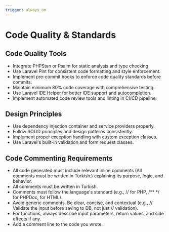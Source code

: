 ```yaml
---
trigger: always_on
---
```


# Code Quality & Standards

## Code Quality Tools

- Integrate PHPStan or Psalm for static analysis and type checking.
- Use Laravel Pint for consistent code formatting and style enforcement.
- Implement pre-commit hooks to enforce code quality standards before commits.
- Maintain minimum 80% code coverage with comprehensive testing.
- Use Laravel IDE Helper for better IDE support and autocompletion.
- Implement automated code review tools and linting in CI/CD pipeline.

## Design Principles

- Use dependency injection container and service providers properly.
- Follow SOLID principles and design patterns consistently.
- Implement proper exception handling with custom exception classes.
- Use Laravel's built-in validation and form request classes.

## Code Commenting Requirements

- All code generated must include relevant inline comments (All comments must be written in Turkish.) explaining its purpose, logic, and behavior.
- All comments must be written in Turkish.
- Comments must follow the language's standard (e.g., // for PHP, /** */ for PHPDoc, <!-- --> for HTML).
- Avoid generic comments. Be clear, concise, and contextual (e.g., // Validate the input before saving to DB, not just // validation).
- For functions, always describe input parameters, return values, and side effects if any.
- Add a comment line to the code you wrote.